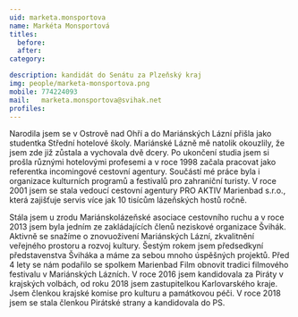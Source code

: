 ```yaml
---
uid: marketa.monsportova
name: Markéta Monsportová
titles:
  before: 
  after:
category:

description: kandidát do Senátu za Plzeňský kraj
img: people/marketa-monsportova.png
mobile: 774224093
mail:	marketa.monsportova@svihak.net
profiles:
---
```


Narodila jsem se v Ostrově nad Ohří a do Mariánských Lázní přišla jako studentka Střední hotelové školy. Mariánské Lázně mě natolik okouzlily, že jsem zde již zůstala a vychovala dvě dcery.
Po ukončení studia jsem si prošla různými hotelovými profesemi a v roce 1998 začala pracovat jako referentka incomingové cestovní agentury. Součástí mé práce byla i organizace kulturních programů a festivalů pro zahraniční turisty. V roce 2001 jsem se stala vedoucí cestovní agentury PRO AKTIV Marienbad s.r.o., která zajišťuje servis více jak 10 tisícům lázeňských hostů ročně.

Stála jsem u zrodu Mariánskolázeňské asociace cestovního ruchu a v roce 2013 jsem byla jedním ze zakládajících členů neziskové organizace Švihák. Aktivně se snažíme o znovuoživení Mariánských Lázní, zkvalitnění veřejného prostoru a rozvoj kultury.
Šestým rokem jsem předsedkyní představenstva Šviháka a máme za sebou mnoho úspěšných projektů. Před 4 lety se nám podařilo se spolkem Marienbad Film obnovit tradici filmového festivalu v Mariánských Lázních.
V roce 2016 jsem kandidovala za Piráty v krajských volbách, od roku 2018 jsem zastupitelkou Karlovarského kraje. Jsem členkou krajské komise pro kulturu a památkovou péči. V roce 2018 jsem se stala členkou Pirátské strany a kandidovala do PS.
